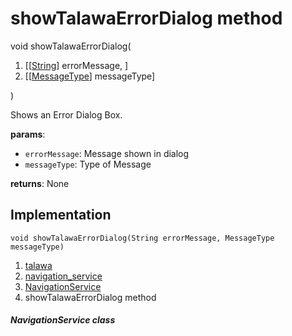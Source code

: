 
<div>

# showTalawaErrorDialog method

</div>


void showTalawaErrorDialog(

1.  [[[String](https://api.flutter.dev/flutter/dart-core/String-class.md)]
    errorMessage,
    ]
2.  [[[MessageType](../../enums_enums/MessageType.md)]
    messageType]

)



Shows an Error Dialog Box.

**params**:

-   `errorMessage`: Message shown in dialog
-   `messageType`: Type of Message

**returns**: None



## Implementation

``` language-dart
void showTalawaErrorDialog(String errorMessage, MessageType messageType) 
```







1.  [talawa](../../index.md)
2.  [navigation_service](../../services_navigation_service/)
3.  [NavigationService](../../services_navigation_service/NavigationService-class.md)
4.  showTalawaErrorDialog method

##### NavigationService class







